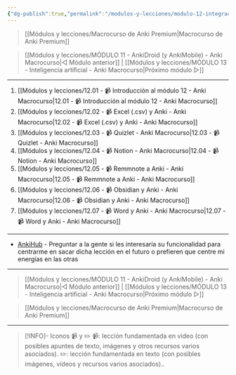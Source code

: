 ```yaml
---
{"dg-publish":true,"permalink":"/modulos-y-lecciones/modulo-12-integracion-de-anki-con-otras-apps-anki-macrocurso/","noteIcon":"","updated":"2024-05-22T13:35:21.275+02:00"}
---
```



> [[Módulos y lecciones/Macrocurso de Anki Premium\|Macrocurso de Anki Premium]]

> [[Módulos y lecciones/MÓDULO 11 - AnkiDroid (y AnkiMobile) - Anki Macrocurso\|◁ Módulo anterior]] | [[Módulos y lecciones/MÓDULO 13 - Inteligencia artificial - Anki Macrocurso\|Próximo módulo ▷]]

---

1. [[Módulos y lecciones/12.01 - 📹 Introducción al módulo 12 - Anki Macrocurso\|12.01 - 📹 Introducción al módulo 12 - Anki Macrocurso]]
2. [[Módulos y lecciones/12.02 - 📹 Excel (.csv) y Anki - Anki Macrocurso\|12.02 - 📹 Excel (.csv) y Anki - Anki Macrocurso]]
3. [[Módulos y lecciones/12.03 - 📹  Quizlet - Anki Macrocurso\|12.03 - 📹  Quizlet - Anki Macrocurso]] 
4. [[Módulos y lecciones/12.04 - 📹 Notion - Anki Macrocurso\|12.04 - 📹 Notion - Anki Macrocurso]]
5. [[Módulos y lecciones/12.05 - 📹 Remmnote a Anki - Anki Macrocurso\|12.05 - 📹 Remmnote a Anki - Anki Macrocurso]]
6. [[Módulos y lecciones/12.06 - 📹 Obsidian y Anki - Anki Macrocurso\|12.06 - 📹 Obsidian y Anki - Anki Macrocurso]]
7. [[Módulos y lecciones/12.07 - 📹 Word y Anki - Anki Macrocurso\|12.07 - 📹 Word y Anki - Anki Macrocurso]] 

---

- [AnkiHub](https://www.ankihub.net/) - Preguntar a la gente si les interesaría su funcionalidad para centrarme en sacar dicha lección en el futuro o prefieren que centre mi energías en las otras 

---

> [[Módulos y lecciones/MÓDULO 11 - AnkiDroid (y AnkiMobile) - Anki Macrocurso\|◁ Módulo anterior]] | [[Módulos y lecciones/MÓDULO 13 - Inteligencia artificial - Anki Macrocurso\|Próximo módulo ▷]]

> [[Módulos y lecciones/Macrocurso de Anki Premium\|Macrocurso de Anki Premium]]

---

> [!INFO]- Iconos 📹 y ✏️
> 📹: lección fundamentada en vídeo (con posibles apuntes de texto, imágenes y otros recursos varios asociados).
> ✏️: lección fundamentada en texto (con posibles imágenes, vídeos y recursos varios asociados)..
